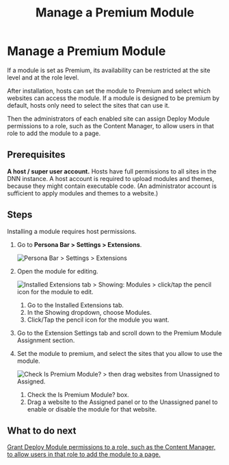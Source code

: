 ﻿---
uid: manage-premium-module
topic: manage-premium-module
locale: en
title: Manage a Premium Module
dnneditions: DNN Platform,Evoq Content,Evoq Engage
dnnversion: 09.02.00
parent-topic: administrators-extensions-overview
related-topics: install-extension,allow-module-use
links: ["[DNN Community blog: Installing Our Module in Another DNN Instance by Clinton Patterson](https://www.dnnsoftware.com/community-blog/cid/155092/installing-our-module-in-another-dnn-instance)","[DNN Store: 2sxc 8.12 — Amazing Content and Apps by 2sxc (installed as an example for screenshots)](https://store.dnnsoftware.com/home/product-details/2sxc-cms-apps-v812-free)"]
---

# Manage a Premium Module

If a module is set as Premium, its availability can be restricted at the site level and at the role level.

After installation, hosts can set the module to Premium and select which websites can access the module. If a module is designed to be premium by default, hosts only need to select the sites that can use it.

Then the administrators of each enabled site can assign Deploy Module permissions to a role, such as the Content Manager, to allow users in that role to add the module to a page.

## Prerequisites

**A host / super user account.** Hosts have full permissions to all sites in the DNN instance. A host account is required to upload modules and themes, because they might contain executable code. (An administrator account is sufficient to apply modules and themes to a website.)

## Steps

Installing a module requires host permissions.

1.  Go to **Persona Bar \> Settings \> Extensions**.

    ![Persona Bar > Settings > Extensions](/images/scr-pbar-host-Settings-E91.png)

2.  Open the module for editing.



    ![Installed Extensions tab > Showing: Modules > click/tap the pencil icon for the module to edit.](/images/scr-Extensions-Installed-edit-E90.png)



    1.  Go to the Installed Extensions tab.
    2.  In the Showing dropdown, choose Modules.
    3.  Click/Tap the pencil icon for the module you want.
3.  Go to the Extension Settings tab and scroll down to the Premium Module Assignment section.
4.  Set the module to premium, and select the sites that you allow to use the module.



    ![Check Is Premium Module? > then drag websites from Unassigned to Assigned.](/images/scr-Extensions-Edit-ExtensionSettings-PremiumModule-E90.png)



    1.  Check the Is Premium Module? box.
    2.  Drag a website to the Assigned panel or to the Unassigned panel to enable or disable the module for that website.

## What to do next

[Grant Deploy Module permissions to a role, such as the Content Manager, to allow users in that role to add the module to a page.](xref:allow-module-use)
